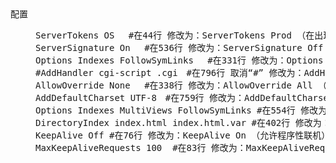 <dl>
<dt>配置</dt>
<dd>
<pre>
ServerTokens OS　 #在44行 修改为：ServerTokens Prod （在出现错误页的时候不显示服务器操作系统的名称）
ServerSignature On　 #在536行 修改为：ServerSignature Off （在错误页中不显示Apache的版本）
Options Indexes FollowSymLinks　 #在331行 修改为：Options Includes ExecCGI FollowSymLinks（允许服务器执行CGI及SSI，禁止列出目录）
#AddHandler cgi-script .cgi　#在796行 取消“#” 修改为：AddHandler cgi-script .cgi .pl （允许扩展名为.pl的CGI脚本运行）
AllowOverride None　 #在338行 修改为：AllowOverride All （允许.htaccess）
AddDefaultCharset UTF-8　#在759行 修改为：AddDefaultCharset GB2312　（添加GB2312为默认编码）
Options Indexes MultiViews FollowSymLinks #在554行 修改为 Options MultiViews FollowSymLinks（不在浏览器上显示树状目录结构）
DirectoryIndex index.html index.html.var #在402行 修改为：DirectoryIndex index.html index.htm Default.html Default.htm index.php Default.php index.html.var （设置默认首页文件，增加index.php）
KeepAlive Off #在76行 修改为：KeepAlive On （允许程序性联机）
MaxKeepAliveRequests 100  #在83行 修改为：MaxKeepAliveRequests 1000 （增加同时连接数）
</pre>
</dd>
</dl>